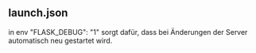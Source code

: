 ## launch.json

in env "FLASK_DEBUG": "1" sorgt dafür, dass bei Änderungen der Server automatisch neu gestartet wird.


